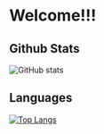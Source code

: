 # Welcome!!! 

## Github Stats
![GitHub stats](https://github-readme-stats.vercel.app/api?username=gmlwarr&theme=algolia)

## Languages 
[![Top Langs](https://github-readme-stats-git-masterrstaa-rickstaa.vercel.app/api/top-langs/?username=gmlwarr&theme=algolia)](https://github.com/gmlwarr)

